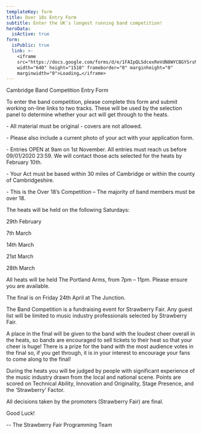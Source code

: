 ```yaml
---
templateKey: form
title: Over 18s Entry Form
subtitle: Enter the UK's longest running band competition!
heroData:
  isActive: true
form:
  isPublic: true
  link: >-
    <iframe
    src="https://docs.google.com/forms/d/e/1FAIpQLSdcexReVdN8WYCBGYSrsNzOKXiI4yGCDONnQ1PzCgrq85htFA/viewform?embedded=true"
    width="640" height="1510" frameborder="0" marginheight="0"
    marginwidth="0">Loading…</iframe>
---
```

Cambridge Band Competition Entry Form

To enter the band competition, please complete this form and submit working on-line links to two tracks. These will be used by the selection panel to determine whether your act will get through to the heats.



\- All material must be original - covers are not allowed.



\- Please also include a current photo of your act with your application form.



\- Entries OPEN at 9am on 1st November. All entries must reach us before 09/01/2020 23:59. We will contact those acts selected for the heats by February 10th.



\- Your Act must be based within 30 miles of Cambridge or within the county of Cambridgeshire.



\- This is the Over 18’s Competition – The majority of band members must be over 18.



The heats will be held on the following Saturdays: 







29th February



7th March



14th March



21st March



28th March



All heats will be held The Portland Arms, from 7pm – 11pm. Please ensure you are available.



The final is on Friday 24th April at The Junction.



The Band Competition is a fundraising event for Strawberry Fair. Any guest list will be limited to music industry professionals selected by Strawberry Fair.



A place in the final will be given to the band with the loudest cheer overall in the heats, so bands are encouraged to sell tickets to their heat so that your cheer is huge! There is a prize for the band with the most audience votes in the final so, if you get through, it is in your interest to encourage your fans to come along to the final!



During the heats you will be judged by people with significant experience of the music industry drawn from the local and national scene. Points are scored on Technical Ability, Innovation and Originality, Stage Presence, and the ‘Strawberry’ Factor.



All decisions taken by the promoters (Strawberry Fair) are final.



Good Luck!



\-- The Strawberry Fair Programming Team
